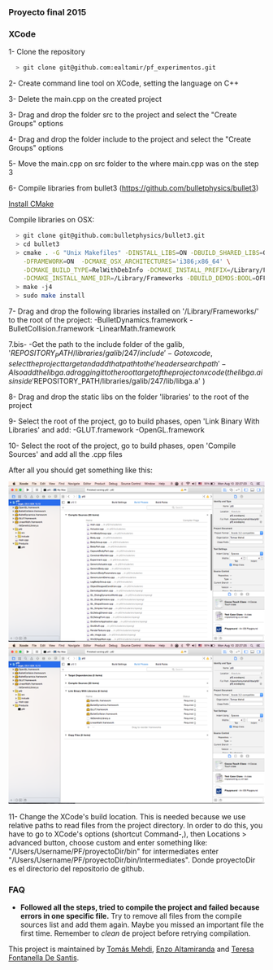 ### Proyecto final 2015

### XCode ###

1- Clone the repository
  ```bash
    > git clone git@github.com:ealtamir/pf_experimentos.git
  ```

2- Create command line tool on XCode, setting the language on C++

3- Delete the main.cpp on the created project

3- Drag and drop the folder src to the project and select the "Create Groups" options

4- Drag and drop the folder include to the project and select the "Create Groups" options

5- Move the main.cpp on src folder to the where main.cpp was on the step 3

6- Compile libraries from bullet3 (https://github.com/bulletphysics/bullet3)
  
  [Install CMake](http://www.cmake.org/install/)

  Compile libraries on OSX:
  ```bash
    > git clone git@github.com:bulletphysics/bullet3.git
    > cd bullet3
    > cmake . -G "Unix Makefiles" -DINSTALL_LIBS=ON -DBUILD_SHARED_LIBS=ON \
      -DFRAMEWORK=ON  -DCMAKE_OSX_ARCHITECTURES='i386;x86_64' \
      -DCMAKE_BUILD_TYPE=RelWithDebInfo -DCMAKE_INSTALL_PREFIX=/Library/Frameworks \
      -DCMAKE_INSTALL_NAME_DIR=/Library/Frameworks -DBUILD_DEMOS:BOOL=OFF
    > make -j4
    > sudo make install
  ```

7- Drag and drop the following libraries installed on '/Library/Frameworks/' to the root of the project:
    -BulletDynamics.framework
    -BulletCollision.framework
    -LinearMath.framework

7.bis- -Get the path to the include folder of the galib, '$REPOSITORY_PATH/libraries/galib/247/include'
       -Go to xcode, select the project target and add that path to the 'header search path'
       -Also add the libga.a dragging it to the root target of the project on xcode ( the libga.a is inside '$REPOSITORY_PATH/libraries/galib/247/lib/libga.a' )

8- Drag and drop the static libs on the folder 'libraries' to the root of the project

9- Select the root of the project, go to build phases, open 'Link Binary With Libraries' and add:
    -GLUT.framework
    -OpenGL.framework

10- Select the root of the project, go to build phases, open 'Compile Sources' and add all the .cpp files

After all you should get something like this:

![alt tag](https://raw.githubusercontent.com/ealtamir/pf_experimentos/start-genetic-algorithm/readme1.png)
![alt tag](https://raw.githubusercontent.com/ealtamir/pf_experimentos/start-genetic-algorithm/readme2.png)

11- Change the XCode's build location. This is needed because we use relative paths to read files
from the project directory. In order to do this, you have to go to XCode's options (shortcut Command-,), 
then Locations > advanced button, choose custom and enter something like: "/Users/Username/PF/proyectoDir/bin"
for intermediates enter "/Users/Username/PF/proyectoDir/bin/Intermediates". Donde proyectoDir es el directorio del 
repositorio de github.

### FAQ ###

- **Followed all the steps, tried to compile the project and failed because errors in one specific file.**
Try to remove all files from the compile sources list and add them again. Maybe you missed an important
file the first time. Remember to *clean* de project before retrying compilation.

This project is maintained by [Tomás Mehdi](https://github.com/tomymehdi), [Enzo Altamiranda](https://github.com/ealtamir) and [Teresa Fontanella De Santis](https://github.com/TereFDS).
